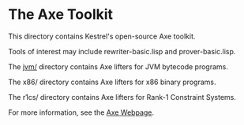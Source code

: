 The Axe Toolkit
===============================

This directory contains Kestrel's open-source Axe toolkit.

Tools of interest may include rewriter-basic.lisp and prover-basic.lisp.

The [jvm/](jvm) directory contains Axe lifters for JVM bytecode programs.

The x86/ directory contains Axe lifters for x86 binary programs.

The r1cs/ directory contains Axe lifters for Rank-1 Constraint Systems.

For more information, see the [Axe Webpage][Axe].

[Axe]: https://kestrel.edu/research/axe/
